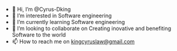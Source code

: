 - 👋 Hi, I’m @Cyrus-Dking
- 👀 I’m interested in Software engineering 
- 🌱 I’m currently learning Software engineering 
- 💞️ I’m looking to collaborate on Creating inovative and benefiting Software to the world 
- 📫 How to reach me on kingcyruslaw@gmail.com

<!---
Cyrus-Dking/Cyrus-Dking is a ✨ special ✨ repository because its `README.md` (this file) appears on your GitHub profile.
You can click the Preview link to take a look at your changes.
--->
